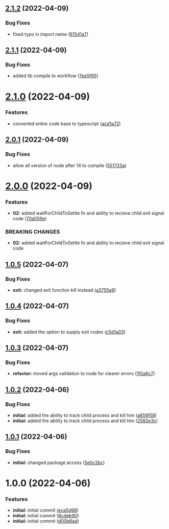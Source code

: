 ## [2.1.2](https://github.com/GabiCtrlZ/c-fork/compare/v2.1.1...v2.1.2) (2022-04-09)


### Bug Fixes

* fixed typo in import name ([61541a7](https://github.com/GabiCtrlZ/c-fork/commit/61541a7e488e9b85f16981174d65a739423aae67))

## [2.1.1](https://github.com/GabiCtrlZ/c-fork/compare/v2.1.0...v2.1.1) (2022-04-09)


### Bug Fixes

* added lib compile to workflow ([7ee5f65](https://github.com/GabiCtrlZ/c-fork/commit/7ee5f657b3690e8128076cf78d069deba287333f))

# [2.1.0](https://github.com/GabiCtrlZ/c-fork/compare/v2.0.1...v2.1.0) (2022-04-09)


### Features

* converted entire code base to typescript ([acd1a72](https://github.com/GabiCtrlZ/c-fork/commit/acd1a72af96896c6d92ad0fc8a53b498654f15c7))

## [2.0.1](https://github.com/GabiCtrlZ/c-fork/compare/v2.0.0...v2.0.1) (2022-04-09)


### Bug Fixes

* allow all version of node after 14 to compile ([551733a](https://github.com/GabiCtrlZ/c-fork/commit/551733a22d07fc3e2ab44cedebd67eb646559207))

# [2.0.0](https://github.com/GabiCtrlZ/c-fork/compare/v1.0.5...v2.0.0) (2022-04-09)


### Features

* **02:** added waitForChildToSettle fn and ability to recieve child exit signal code ([70a059e](https://github.com/GabiCtrlZ/c-fork/commit/70a059e008e59b1310a9ef6e7520acb4cae82fa6))


### BREAKING CHANGES

* **02:** added waitForChildToSettle fn and ability to recieve child exit signal code

## [1.0.5](https://github.com/GabiCtrlZ/c-fork/compare/v1.0.4...v1.0.5) (2022-04-07)


### Bug Fixes

* **exit:** changed exit function kill instead ([a3755a9](https://github.com/GabiCtrlZ/c-fork/commit/a3755a9893e0ea06f3079cdef5da943868bde5ec))

## [1.0.4](https://github.com/GabiCtrlZ/c-fork/compare/v1.0.3...v1.0.4) (2022-04-07)


### Bug Fixes

* **exit:** added the option to supply exit codes ([c5d1a03](https://github.com/GabiCtrlZ/c-fork/commit/c5d1a03ac6f3a12e6358f23d59594b69d94add26))

## [1.0.3](https://github.com/GabiCtrlZ/c-fork/compare/v1.0.2...v1.0.3) (2022-04-07)


### Bug Fixes

* **refactor:** moved args validation to node for clearer errors ([1f0a6c7](https://github.com/GabiCtrlZ/c-fork/commit/1f0a6c7468c47ec758f2fb22b56b0dd55337b82e))

## [1.0.2](https://github.com/GabiCtrlZ/c-fork/compare/v1.0.1...v1.0.2) (2022-04-06)


### Bug Fixes

* **initial:** added the ability to track child process and kill him ([a859f58](https://github.com/GabiCtrlZ/c-fork/commit/a859f58646a1e9b18410f718084d7d8beea30f21))
* **initial:** added the ability to track child process and kill him ([2582e3c](https://github.com/GabiCtrlZ/c-fork/commit/2582e3c080fbc52645b9f4e4c56fb867fde85f6c))

## [1.0.1](https://github.com/GabiCtrlZ/c-fork/compare/v1.0.0...v1.0.1) (2022-04-06)


### Bug Fixes

* **initial:** changed package access ([5e0c2bc](https://github.com/GabiCtrlZ/c-fork/commit/5e0c2bc8459a76a75652f8c56697a9a20d9a869d))

# 1.0.0 (2022-04-06)


### Features

* **initial:** initial commit ([eca5d98](https://github.com/GabiCtrlZ/c-fork/commit/eca5d9867a6bc8109df8c2543d01a54c9fab4d4c))
* **initial:** initial commit ([8cdeb90](https://github.com/GabiCtrlZ/c-fork/commit/8cdeb9085bc2d84c61de168c12f3283d3c06b073))
* **initial:** initial commit ([d00b6ad](https://github.com/GabiCtrlZ/c-fork/commit/d00b6ad27287005c6cd5c116906637c98ceb42aa))

